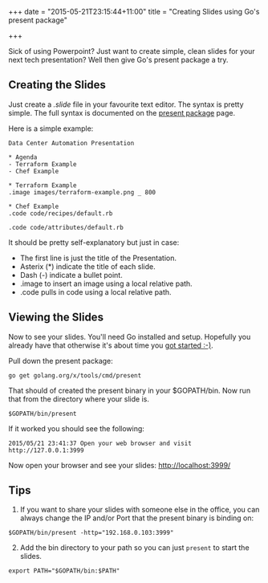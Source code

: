 +++
date = "2015-05-21T23:15:44+11:00"
title = "Creating Slides using Go's present package"

+++

Sick of using Powerpoint? Just want to create simple, clean slides for your next tech presentation?
Well then give Go's present package a try.

## Creating the Slides

Just create a *.slide* file in your favourite text editor. The syntax is pretty simple. The full syntax is documented on the [present package](https://godoc.org/golang.org/x/tools/present) page.

Here is a simple example:

```
Data Center Automation Presentation

* Agenda
- Terraform Example
- Chef Example

* Terraform Example
.image images/terraform-example.png _ 800

* Chef Example
.code code/recipes/default.rb

.code code/attributes/default.rb
```

It should be pretty self-explanatory but just in case:

* The first line is just the title of the Presentation.
* Asterix (*) indicate the title of each slide. 
* Dash (-) indicate a bullet point.
* .image to insert an image using a local relative path.
* .code pulls in code using a local relative path.

## Viewing the Slides

Now to see your slides. You'll need Go installed and setup. Hopefully you already have that otherwise it's about time you [got started :-)](https://golang.org/doc/install).

Pull down the present package:

``` 
go get golang.org/x/tools/cmd/present 
```

That should of created the present binary in your $GOPATH/bin. Now run that from the directory where your slide is.

```
$GOPATH/bin/present
```

If it worked you should see the following: 

```
2015/05/21 23:41:37 Open your web browser and visit http://127.0.0.1:3999
```

Now open your browser and see your slides: [http://localhost:3999/](http://localhost:3999/)



## Tips

1. If you want to share your slides with someone else in the office, you can always change the IP and/or Port that the present binary is binding on:
```
$GOPATH/bin/present -http="192.168.0.103:3999"
```

2.  Add the bin directory to your path so you can just ```present``` to start the slides.
```
export PATH="$GOPATH/bin:$PATH"
```